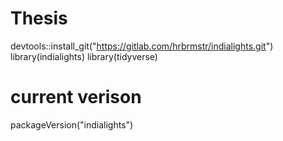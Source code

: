 # Thesis
devtools::install_git("https://gitlab.com/hrbrmstr/indialights.git")
library(indialights)
library(tidyverse)

# current verison
packageVersion("indialights")
